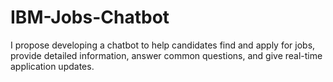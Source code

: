 # IBM-Jobs-Chatbot
I propose developing a chatbot to help candidates find and apply for jobs, provide detailed information, answer common questions, and give real-time application updates. 
